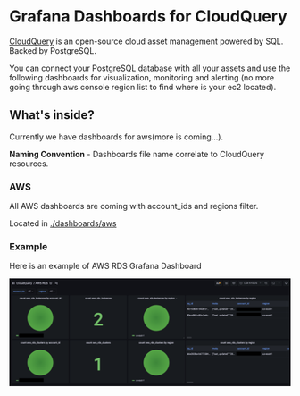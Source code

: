 # Grafana Dashboards for CloudQuery

[CloudQuery](https://github.com/cloudquery/cloudquery) is an open-source cloud asset management powered by SQL. Backed by PostgreSQL.

You can connect your PostgreSQL database with all your assets and use the following dashboards for visualization, monitoring and alerting (no more going through aws console region list to find where is your ec2 located).

## What's inside?

Currently we have dashboards for aws(more is coming...).

**Naming Convention** - Dashboards file name correlate to CloudQuery resources.

### AWS

All AWS dashboards are coming with account_ids and regions filter.

Located in [./dashboards/aws](./dashboards/aws)

### Example

Here is an example of AWS RDS Grafana Dashboard

![AWS RDS CloudQUery Grafana Dashboard](images/aws_rds_grafana_dashboard.png)

